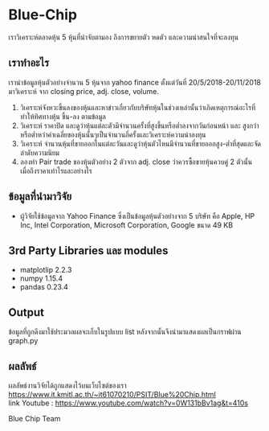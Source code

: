 # Blue-Chip
เราวิเคราะห์ตลาดหุ้น 5 หุ้นที่น่าจับตามอง ถึงการขยายตัว หดตัว และความน่าสนใจที่จะลงทุน

## เราทำอะไร
เรานำข้อมูลหุ้นตัวอย่างจำนวน 5 หุ้นจาก yahoo finance ตั้งแต่วันที่ 20/5/2018-20/11/2018 มาวิเคราะห์
จาก closing price, adj. close, volume.
1. วิเคราะห์จังหวะขึ้นลงของหุ้นและหาข่าวเกี่ยวกับบริษัทหุ้นในช่วงเหล่านั้นว่าเกิดเหตุการณ์อะไรที่ทำให้ทิศทางหุ้น ขึ้น-ลง ตามข้อมูล
2. วิเคราะห์ ราคาปิด และดูว่าหุ้นแต่ละตัวมีจำนวนครั้งที่สูงขึ้นหรือต่ำลงจากวันก่อนหน้า และ สูงกว่าหรือต่ำหว่าค่าเฉลี่ยของหุ้นนั้นๆเป็นจำนวนกี่ครั้งและวิเคราะห์ความน่าลงทุน
3. วิเคราะห์ จำนวนหุ้นที่ขายออกในแต่ละวันและดูว่าหุ้นตัวไหนมีจำนวนที่ขายออกสูง-ต่ำที่สุดและจัดลำดับความนิยม
4. ลองทำ Pair trade ของหุ้นตัวอย่าง 2 ตัวจาก adj. close ว่าควรซื้อขายหุ้นควบคู่ 2 ตัวนั้นเมื่อถึงราคาเท่าไรและอย่างไร

## ข้อมูลที่นำมาวิจัย
 - ผู้วิจัยใช้ข้อมูลจาก Yahoo Finance ซึ่งเป็นข้อมูลหุ้นตัวอย่างจาก 5 บริษัท คือ 
   Apple, HP Inc, Intel Corporation, Microsoft Corporation, Google
   ขนาด 49 KB

## 3rd Party Libraries และ modules
 - matplotlip 2.2.3
 - numpy 1.15.4
 - pandas 0.23.4

## Output
ข้อมูลที่ถูกดึงมาใช้ประมวลผลจะเก็บในรูปแบบ list หลังจากนั้นจึงนำมาแสดงผลเป็นกราฟผ่าน graph.py

## ผลลัพธ์
ผลลัพธ์งานวิจัยได้ถูกแสดงไว้บนเว็บไซต์ของเรา https://www.it.kmitl.ac.th/~it61070210/PSIT/Blue%20Chip.html <br>
link Youtube : https://www.youtube.com/watch?v=0W131bBv1ag&t=410s

Blue Chip Team
